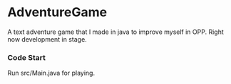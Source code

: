 # AdventureGame
A text adventure game that I made in java to improve myself in OPP. Right now development in stage. 

### Code Start
Run src/Main.java for playing.